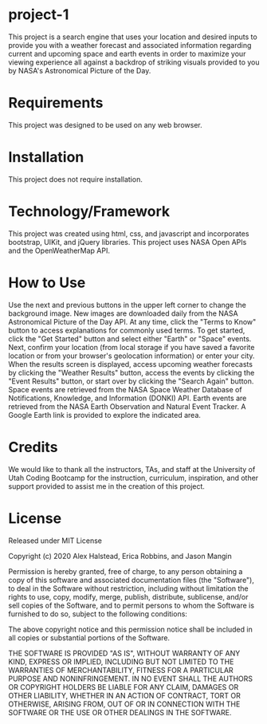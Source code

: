 
# project-1

This project is a search engine that uses your location and desired inputs to provide you with a weather forecast and associated information regarding current and upcoming space and earth events in order to maximize your viewing experience all against a backdrop of striking visuals provided to you by NASA's Astronomical Picture of the Day. 

# Requirements

This project was designed to be used on any web browser.

# Installation

This project does not require installation.

# Technology/Framework

This project was created using html, css, and javascript and incorporates bootstrap, UIKit, and jQuery libraries. This project uses NASA Open APIs and the OpenWeatherMap API.

# How to Use

Use the next and previous buttons in the upper left corner to change the background image. New images are downloaded daily from the NASA Astronomical Picture of the Day API. At any time, click the "Terms to Know" button to access explanations for commonly used terms. To get started, click the "Get Started" button and select either "Earth" or "Space" events. Next, confirm your location (from local storage if you have saved a favorite location or from your browser's geolocation information) or enter your city. When the results screen is displayed, access upcoming weather forecasts by clicking the "Weather Results" button, access the events by clicking the "Event Results" button, or start over by clicking the "Search Again" button. Space events are retrieved from the NASA Space Weather Database of Notifications, Knowledge, and Information (DONKI) API. Earth events are retrieved from the NASA Earth Observation and Natural Event Tracker. A Google Earth link is provided to explore the indicated area.

# Credits

We would like to thank all the instructors, TAs, and staff at the University of Utah Coding Bootcamp for the instruction, curriculum, inspiration, and other support provided to assist me in the creation of this project.

# License

Released under MIT License

Copyright (c) 2020 Alex Halstead, Erica Robbins, and Jason Mangin

Permission is hereby granted, free of charge, to any person obtaining a copy of this software and associated documentation files (the "Software"), to deal in the Software without restriction, including without limitation the rights to use, copy, modify, merge, publish, distribute, sublicense, and/or sell copies of the Software, and to permit persons to whom the Software is furnished to do so, subject to the following conditions:

The above copyright notice and this permission notice shall be included in all copies or substantial portions of the Software.

THE SOFTWARE IS PROVIDED "AS IS", WITHOUT WARRANTY OF ANY KIND, EXPRESS OR IMPLIED, INCLUDING BUT NOT LIMITED TO THE WARRANTIES OF MERCHANTABILITY, FITNESS FOR A PARTICULAR PURPOSE AND NONINFRINGEMENT. IN NO EVENT SHALL THE AUTHORS OR COPYRIGHT HOLDERS BE LIABLE FOR ANY CLAIM, DAMAGES OR OTHER LIABILITY, WHETHER IN AN ACTION OF CONTRACT, TORT OR OTHERWISE, ARISING FROM, OUT OF OR IN CONNECTION WITH THE SOFTWARE OR THE USE OR OTHER DEALINGS IN THE SOFTWARE.